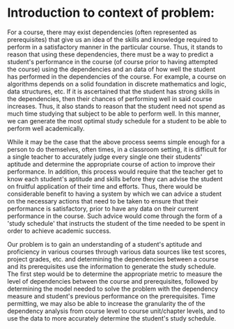 Introduction to context of problem:
===================================

For a course, there may exist dependencies (often represented as prerequisites)
that give us an idea of the skills and knowledge required to perform in a satisfactory
manner in the particular course. Thus, it stands to reason that using these
dependencies, there must be a way to predict a student's performance in the course
(of course prior to having attempted the course) using the dependencies and an
data of how well the student has performed in the dependencies of the course. For
example, a course on algorithms depends on a solid foundation in discrete mathematics
and logic, data structures, etc. If it is ascertained that the student has strong
skills in the dependencies, then their chances of performing well in said course
increases. Thus, it also stands to reason that the student need not spend as much
time studying that subject to be able to perform well. In this manner, we can
generate the most optimal study schedule for a student to be able to perform well
academically.

While it may be the case that the above process seems simple enough for a person
to do themselves, often times, in a classroom setting, it is difficult for a single
teacher to accurately judge every single one their students' aptitude and determine
the appropriate course of action to improve their performance. In addition, this
process would require that the teacher get to know each student's aptitude and
skills before they can advise the student on fruitful application of their time
and efforts. Thus, there would be considerable benefit to having a system by which
we can advice a student on the necessary actions that need to be taken to ensure
that their performance is satisfactory, prior to have any data on their current
performance in the course. Such advice would come through the form of a 'study schedule'
that instructs the student of the time needed to be spent in order to achieve
academic success.

Our problem is to gain an understanding of a student's aptitude and
proficiency in various courses through various data sources like test scores,
project grades, etc. and determining the dependencies between a course and its
prerequisites use the information to generate the study schedule. The first step
would be to determine the appropriate metric to measure the level of dependencies
between the course and prerequisites, followed by determining the model needed
to solve the problem with the dependency measure and student's previous performance
on the prerequisites. Time permitting, we may also be able to increase the granularity
the of the dependency analysis from course level to course unit/chapter levels,
and to use the data to more accurately determine the student's study schedule.
